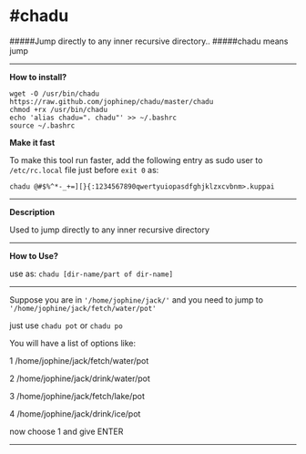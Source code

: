 #chadu
=====

#####Jump directly to any inner recursive directory..
#####chadu means jump

---

**How to install?**

```shel
wget -O /usr/bin/chadu https://raw.github.com/jophinep/chadu/master/chadu
chmod +rx /usr/bin/chadu
echo 'alias chadu=". chadu"' >> ~/.bashrc
source ~/.bashrc
```

**Make it fast**

To make this tool run faster, add the following entry as sudo user to ```/etc/rc.local``` file just before ```exit 0``` as:

```chadu @#$%^*-_+=][}{:1234567890qwertyuiopasdfghjklzxcvbnm>.kuppai```

---

**Description**

Used to jump directly to any inner recursive directory

---

**How to Use?**

use as: `chadu [dir-name/part of dir-name]`

---

Suppose you are in `'/home/jophine/jack/'` and you need to jump to `'/home/jophine/jack/fetch/water/pot'`

just use `chadu pot` or `chadu po`

You will have a list of options like:

1 /home/jophine/jack/fetch/water/pot

2 /home/jophine/jack/drink/water/pot

3 /home/jophine/jack/fetch/lake/pot

4 /home/jophine/jack/drink/ice/pot

now choose 1 and give ENTER

---
